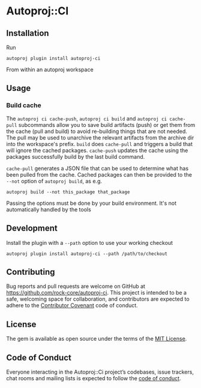 # Autoproj::CI


## Installation

Run

~~~
autoproj plugin install autoproj-ci
~~~

From within an autoproj workspace

## Usage

### Build cache

The `autoproj ci cache-push`, `autoproj ci build` and `autoproj ci
cache-pull` subcommands allow you to save build artifacts (push) or get them
from the cache (pull and build) to avoid re-building things that are not
needed. The pull may be used to unarchive the relevant artifacts from the
archive dir into the workspace's prefix. `build` does `cache-pull` and
triggers a build that will ignore the cached packages. `cache-push` updates
the cache using the packages successfully build by the last build command.

`cache-pull` generates a JSON file that can be used to determine what has been
pulled from the cache. Cached packages can then be provided to the `--not` option
of `autoproj build`, as e.g.

~~~
autoproj build --not this_package that_package
~~~

Passing the options must be done by your build environment. It's not automatically
handled by the tools

## Development

Install the plugin with a `--path` option to use your working checkout

~~~
autoproj plugin install autoproj-ci --path /path/to/checkout
~~~

## Contributing

Bug reports and pull requests are welcome on GitHub at
https://github.com/rock-core/autoproj-ci. This project is intended to be a
safe, welcoming space for collaboration, and contributors are expected to
adhere to the [Contributor Covenant](http://contributor-covenant.org) code of
conduct.

## License

The gem is available as open source under the terms of the [MIT
License](https://opensource.org/licenses/MIT).

## Code of Conduct

Everyone interacting in the Autoproj::Ci project’s codebases, issue trackers,
chat rooms and mailing lists is expected to follow the [code of
conduct](https://github.com/[USERNAME]/autoproj-ci/blob/master/CODE_OF_CONDUCT.md).
